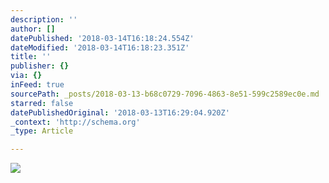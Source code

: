 ```yaml
---
description: ''
author: []
datePublished: '2018-03-14T16:18:24.554Z'
dateModified: '2018-03-14T16:18:23.351Z'
title: ''
publisher: {}
via: {}
inFeed: true
sourcePath: _posts/2018-03-13-b68c0729-7096-4863-8e51-599c2589ec0e.md
starred: false
datePublishedOriginal: '2018-03-13T16:29:04.920Z'
_context: 'http://schema.org'
_type: Article

---
```

![](https://the-grid-user-content.s3-us-west-2.amazonaws.com/b1e86e9c-ee7f-4aa3-ac1a-ae93710c0064.jpg)